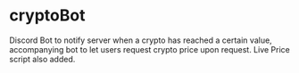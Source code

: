 # cryptoBot
Discord Bot to notify server when a crypto has reached a certain value, accompanying bot to let users request crypto price upon request. 
Live Price script also added.
